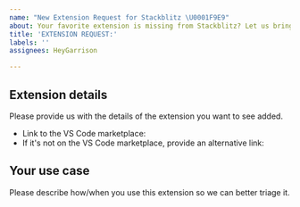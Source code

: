 ```yaml
---
name: "New Extension Request for Stackblitz \U0001F9E9"
about: Your favorite extension is missing from Stackblitz? Let us bring it over!
title: 'EXTENSION REQUEST:'
labels: ''
assignees: HeyGarrison

---
```


## Extension details

Please provide us with the details of the extension you want to see added.

- Link to the VS Code marketplace: 
-  If it's not on the VS Code marketplace, provide an alternative link:

## Your use case

Please describe how/when you use this extension so we can better triage it.
